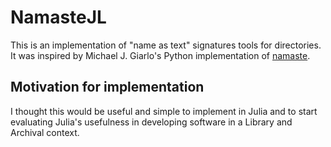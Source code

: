 

# NamasteJL

This is an implementation of "name as text" signatures tools for 
directories. It was inspired by Michael J. Giarlo's Python implementation
of [namaste](https://github.com/mjgiarlo/namaste).

## Motivation for implementation

I thought this would be useful and simple to implement in 
Julia and to start evaluating Julia's usefulness in developing
software in a Library and Archival context.



